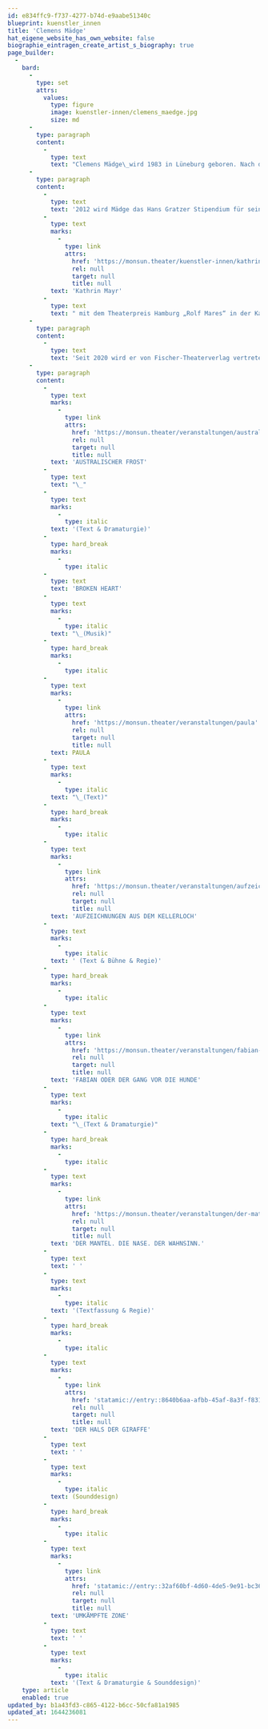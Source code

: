 ```yaml
---
id: e834ffc9-f737-4277-b74d-e9aabe51340c
blueprint: kuenstler_innen
title: 'Clemens Mädge'
hat_eigene_website_has_own_website: false
biographie_eintragen_create_artist_s_biography: true
page_builder:
  -
    bard:
      -
        type: set
        attrs:
          values:
            type: figure
            image: kuenstler-innen/clemens_maedge.jpg
            size: md
      -
        type: paragraph
        content:
          -
            type: text
            text: "Clemens Mädge\_wird 1983 in Lüneburg geboren. Nach dem Abitur im Jahre 2003 ist er als Bühnentechniker beim Ernst Deutsch Theater in Hamburg angestellt. Von 2007 bis 2010 arbeitet Mädge als Regieassistent am Jungen Schauspielhaus Hamburg. Seit 2010 ist er als freischaffender Autor, Regisseur und Theatermusiker tätig, u.a. am Schauspielhaus Hamburg, Volkstheater Wien, Schauspielhaus Wien, monsun.theater, Schauspiel Frankfurt, Schleswig-Holsteinisches Landestheater, Theater im Bauturm, Maxim Gorki Theater, Theater Lüneburg, Moks und Staatstheater Hannover."
      -
        type: paragraph
        content:
          -
            type: text
            text: '2012 wird Mädge das Hans Gratzer Stipendium für sein Stück „Geronnene Interessenslage“ verliehen. 2018 wird er mit dem Christian-Dietrich-Grabbe Preis für sein Stück „Wenigstens hat es mal gebrannt“, sowie mit den Kulturförderpreis des Landkreis Lüneburg ausgezeichnet. 2019 wird sein Stück „Paula“ in die Shortlist für den Brüder-Grimm Preis aufgenommen. Für FABIAN ODER DER GANG VOR DIE HUNDE am monsun.theater wird er 2020 gemeinsam mit '
          -
            type: text
            marks:
              -
                type: link
                attrs:
                  href: 'https://monsun.theater/kuenstler-innen/kathrin-mayr'
                  rel: null
                  target: null
                  title: null
            text: 'Kathrin Mayr'
          -
            type: text
            text: " mit dem Theaterpreis Hamburg „Rolf Mares“ in der Kategorie „Beste Regie & Dramaturgie“ ausgezeichnet.\_"
      -
        type: paragraph
        content:
          -
            type: text
            text: 'Seit 2020 wird er von Fischer-Theaterverlag vertreten.'
      -
        type: paragraph
        content:
          -
            type: text
            marks:
              -
                type: link
                attrs:
                  href: 'https://monsun.theater/veranstaltungen/australischer-frost'
                  rel: null
                  target: null
                  title: null
            text: 'AUSTRALISCHER FROST'
          -
            type: text
            text: "\_"
          -
            type: text
            marks:
              -
                type: italic
            text: '(Text & Dramaturgie)'
          -
            type: hard_break
            marks:
              -
                type: italic
          -
            type: text
            text: 'BROKEN HEART'
          -
            type: text
            marks:
              -
                type: italic
            text: "\_(Musik)"
          -
            type: hard_break
            marks:
              -
                type: italic
          -
            type: text
            marks:
              -
                type: link
                attrs:
                  href: 'https://monsun.theater/veranstaltungen/paula'
                  rel: null
                  target: null
                  title: null
            text: PAULA
          -
            type: text
            marks:
              -
                type: italic
            text: "\_(Text)"
          -
            type: hard_break
            marks:
              -
                type: italic
          -
            type: text
            marks:
              -
                type: link
                attrs:
                  href: 'https://monsun.theater/veranstaltungen/aufzeichnungen-aus-dem-kellerloch'
                  rel: null
                  target: null
                  title: null
            text: 'AUFZEICHNUNGEN AUS DEM KELLERLOCH'
          -
            type: text
            marks:
              -
                type: italic
            text: ' (Text & Bühne & Regie)'
          -
            type: hard_break
            marks:
              -
                type: italic
          -
            type: text
            marks:
              -
                type: link
                attrs:
                  href: 'https://monsun.theater/veranstaltungen/fabian-oder-der-gang-vor-die-hunde'
                  rel: null
                  target: null
                  title: null
            text: 'FABIAN ODER DER GANG VOR DIE HUNDE'
          -
            type: text
            marks:
              -
                type: italic
            text: "\_(Text & Dramaturgie)"
          -
            type: hard_break
            marks:
              -
                type: italic
          -
            type: text
            marks:
              -
                type: link
                attrs:
                  href: 'https://monsun.theater/veranstaltungen/der-matel-die-nase-wahnsinn'
                  rel: null
                  target: null
                  title: null
            text: 'DER MANTEL. DIE NASE. DER WAHNSINN.'
          -
            type: text
            text: ' '
          -
            type: text
            marks:
              -
                type: italic
            text: '(Textfassung & Regie)'
          -
            type: hard_break
            marks:
              -
                type: italic
          -
            type: text
            marks:
              -
                type: link
                attrs:
                  href: 'statamic://entry::8640b6aa-afbb-45af-8a3f-f83158bfbe11'
                  rel: null
                  target: null
                  title: null
            text: 'DER HALS DER GIRAFFE'
          -
            type: text
            text: ' '
          -
            type: text
            marks:
              -
                type: italic
            text: (Sounddesign)
          -
            type: hard_break
            marks:
              -
                type: italic
          -
            type: text
            marks:
              -
                type: link
                attrs:
                  href: 'statamic://entry::32af60bf-4d60-4de5-9e91-bc36ac8a4a14'
                  rel: null
                  target: null
                  title: null
            text: 'UMKÄMPFTE ZONE'
          -
            type: text
            text: ' '
          -
            type: text
            marks:
              -
                type: italic
            text: '(Text & Dramaturgie & Sounddesign)'
    type: article
    enabled: true
updated_by: b1a43fd3-c865-4122-b6cc-50cfa81a1985
updated_at: 1644236081
---
```

